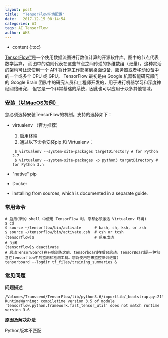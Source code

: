 ```yaml
---
layout: post
title:  "TensorFlow环境配置"
date:   2017-12-15 08:14:54
categories: AI
tags: AI TensorFlow
author: WHS
---
```


* content
{:toc}

[TensorFlow™](https://tensorflow.google.cn/)是一个使用数据流图进行数值计算的开源软件库。图中的节点代表数学运算， 而图中的边则代表在这些节点之间传递的多维数组（张量）。这种灵活的架构可让您使用一个 API 将计算工作部署到桌面设备、服务器或者移动设备中的一个或多个 CPU 或 GPU。 TensorFlow 最初是由 Google 机器智能研究部门的 Google Brain 团队中的研究人员和工程师开发的，用于进行机器学习和深度神经网络研究， 但它是一个非常基础的系统，因此也可以应用于众多其他领域。








### [安装（以MacOS为例）](https://tensorflow.google.cn/install/install_mac#ValidateYourInstallation)

您必须选择安装TensorFlow的机制。支持的选择如下：
* virtualenv （官方推荐）

  1. 启用终端
  2. 通过以下命令安装pip 和 Virtualenv：
  ```
   $ virtualenv --system-site-packages targetDirectory # for Python 2.7
   $ virtualenv --system-site-packages -p python3 targetDirectory # for Python 3.n
  ```

* "native" pip
* Docker
* installing from sources, which is documented in a separate guide.



### 常用命令

```
# 启用(新的 shell 中使用 TensorFlow 时，您都必须激活 Virtualenv 环境)
$ cd 
$ source ~/tensorflow/bin/activate      # bash, sh, ksh, or zsh
$ source ~/tensorflow/bin/activate.csh  # csh or tcsh 
(tensorflow)$                           # 启用成功
# 关闭
(tensorflow)$ deactivate 
# 启动TensorBoard(在开始训练之前，tensorboard在后台启动。TensorBoard是一种包含在tensorflow中的监测和检测工具。您将使用它来监控培训进度)
tensorboard --logdir tf_files/training_summaries &

```

### 常见问题

**问题描述**

```
/Volumes/Transcend/TensorFlow/lib/python3.6/importlib/_bootstrap.py:219: RuntimeWarning: compiletime version 3.5 of module 'tensorflow.python.framework.fast_tensor_util' does not match runtime version 3.6
```

**原因及解决办法**

Python版本不匹配
